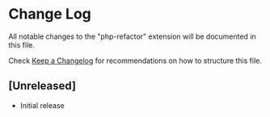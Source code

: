 # Change Log
All notable changes to the "php-refactor" extension will be documented in this file.

Check [Keep a Changelog](http://keepachangelog.com/) for recommendations on how to structure this file.

## [Unreleased]
- Initial release